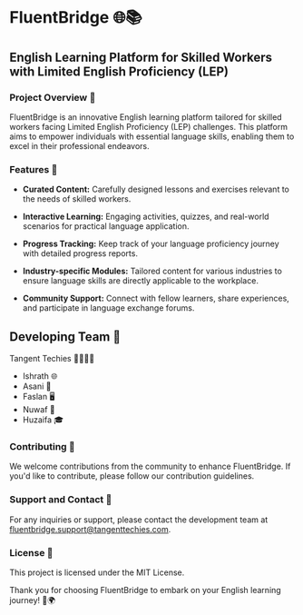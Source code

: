 # FluentBridge 🌐📚

## English Learning Platform for Skilled Workers with Limited English Proficiency (LEP)

### Project Overview 🚀

FluentBridge is an innovative English learning platform tailored for skilled workers facing Limited English Proficiency (LEP) challenges. This platform aims to empower individuals with essential language skills, enabling them to excel in their professional endeavors.

### Features 🌟

- **Curated Content:** Carefully designed lessons and exercises relevant to the needs of skilled workers.
  
- **Interactive Learning:** Engaging activities, quizzes, and real-world scenarios for practical language application.
  
- **Progress Tracking:** Keep track of your language proficiency journey with detailed progress reports.

- **Industry-specific Modules:** Tailored content for various industries to ensure language skills are directly applicable to the workplace.

- **Community Support:** Connect with fellow learners, share experiences, and participate in language exchange forums.
## Developing Team 🤝
Tangent Techies 👩‍💻👨‍💻
- Ishrath 🌐
- Asani 📘
- Faslan 🖥️
- Nuwaf 📝
- Huzaifa 🎓

### Contributing 🌈

We welcome contributions from the community to enhance FluentBridge. If you'd like to contribute, please follow our contribution guidelines.

### Support and Contact 📧

For any inquiries or support, please contact the development team at fluentbridge.support@tangenttechies.com.

### License 📜

This project is licensed under the MIT License.

Thank you for choosing FluentBridge to embark on your English learning journey! 🚀🌍

